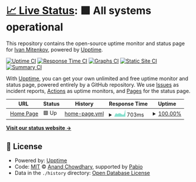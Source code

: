 # [📈 Live Status](https://status.mitenkov.com): <!--live status--> **🟩 All systems operational**

This repository contains the open-source uptime monitor and status page for [Ivan Mitenkov](https://mitenkov.com), powered by [Upptime](https://github.com/upptime/upptime).

[![Uptime CI](https://github.com/MitenkovIvan/upptime/workflows/Uptime%20CI/badge.svg)](https://github.com/MitenkovIvan/upptime/actions?query=workflow%3A%22Uptime+CI%22)
[![Response Time CI](https://github.com/MitenkovIvan/upptime/workflows/Response%20Time%20CI/badge.svg)](https://github.com/MitenkovIvan/upptime/actions?query=workflow%3A%22Response+Time+CI%22)
[![Graphs CI](https://github.com/MitenkovIvan/upptime/workflows/Graphs%20CI/badge.svg)](https://github.com/MitenkovIvan/upptime/actions?query=workflow%3A%22Graphs+CI%22)
[![Static Site CI](https://github.com/MitenkovIvan/upptime/workflows/Static%20Site%20CI/badge.svg)](https://github.com/MitenkovIvan/upptime/actions?query=workflow%3A%22Static+Site+CI%22)
[![Summary CI](https://github.com/MitenkovIvan/upptime/workflows/Summary%20CI/badge.svg)](https://github.com/MitenkovIvan/upptime/actions?query=workflow%3A%22Summary+CI%22)

With [Upptime](https://upptime.js.org), you can get your own unlimited and free uptime monitor and status page, powered entirely by a GitHub repository. We use [Issues](https://github.com/MitenkovIvan/upptime/issues) as incident reports, [Actions](https://github.com/MitenkovIvan/upptime/actions) as uptime monitors, and [Pages](https://status.mitenkov.com) for the status page.

<!--start: status pages-->
<!-- This summary is generated by Upptime (https://github.com/upptime/upptime) -->
<!-- Do not edit this manually, your changes will be overwritten -->
<!-- prettier-ignore -->
| URL | Status | History | Response Time | Uptime |
| --- | ------ | ------- | ------------- | ------ |
| <img alt="" src="https://icons.duckduckgo.com/ip3/mitenkov.com.ico" height="13"> [Home Page](https://mitenkov.com) | 🟩 Up | [home-page.yml](https://github.com/MitenkovIvan/upptime/commits/HEAD/history/home-page.yml) | <details><summary><img alt="Response time graph" src="./graphs/home-page/response-time-week.png" height="20"> 703ms</summary><br><a href="https://status.mitenkov.com/history/home-page"><img alt="Response time 606" src="https://img.shields.io/endpoint?url=https%3A%2F%2Fraw.githubusercontent.com%2FMitenkovIvan%2Fupptime%2FHEAD%2Fapi%2Fhome-page%2Fresponse-time.json"></a><br><a href="https://status.mitenkov.com/history/home-page"><img alt="24-hour response time 562" src="https://img.shields.io/endpoint?url=https%3A%2F%2Fraw.githubusercontent.com%2FMitenkovIvan%2Fupptime%2FHEAD%2Fapi%2Fhome-page%2Fresponse-time-day.json"></a><br><a href="https://status.mitenkov.com/history/home-page"><img alt="7-day response time 703" src="https://img.shields.io/endpoint?url=https%3A%2F%2Fraw.githubusercontent.com%2FMitenkovIvan%2Fupptime%2FHEAD%2Fapi%2Fhome-page%2Fresponse-time-week.json"></a><br><a href="https://status.mitenkov.com/history/home-page"><img alt="30-day response time 606" src="https://img.shields.io/endpoint?url=https%3A%2F%2Fraw.githubusercontent.com%2FMitenkovIvan%2Fupptime%2FHEAD%2Fapi%2Fhome-page%2Fresponse-time-month.json"></a><br><a href="https://status.mitenkov.com/history/home-page"><img alt="1-year response time 606" src="https://img.shields.io/endpoint?url=https%3A%2F%2Fraw.githubusercontent.com%2FMitenkovIvan%2Fupptime%2FHEAD%2Fapi%2Fhome-page%2Fresponse-time-year.json"></a></details> | <details><summary><a href="https://status.mitenkov.com/history/home-page">100.00%</a></summary><a href="https://status.mitenkov.com/history/home-page"><img alt="All-time uptime 99.72%" src="https://img.shields.io/endpoint?url=https%3A%2F%2Fraw.githubusercontent.com%2FMitenkovIvan%2Fupptime%2FHEAD%2Fapi%2Fhome-page%2Fuptime.json"></a><br><a href="https://status.mitenkov.com/history/home-page"><img alt="24-hour uptime 100.00%" src="https://img.shields.io/endpoint?url=https%3A%2F%2Fraw.githubusercontent.com%2FMitenkovIvan%2Fupptime%2FHEAD%2Fapi%2Fhome-page%2Fuptime-day.json"></a><br><a href="https://status.mitenkov.com/history/home-page"><img alt="7-day uptime 100.00%" src="https://img.shields.io/endpoint?url=https%3A%2F%2Fraw.githubusercontent.com%2FMitenkovIvan%2Fupptime%2FHEAD%2Fapi%2Fhome-page%2Fuptime-week.json"></a><br><a href="https://status.mitenkov.com/history/home-page"><img alt="30-day uptime 99.72%" src="https://img.shields.io/endpoint?url=https%3A%2F%2Fraw.githubusercontent.com%2FMitenkovIvan%2Fupptime%2FHEAD%2Fapi%2Fhome-page%2Fuptime-month.json"></a><br><a href="https://status.mitenkov.com/history/home-page"><img alt="1-year uptime 99.72%" src="https://img.shields.io/endpoint?url=https%3A%2F%2Fraw.githubusercontent.com%2FMitenkovIvan%2Fupptime%2FHEAD%2Fapi%2Fhome-page%2Fuptime-year.json"></a></details>

<!--end: status pages-->

[**Visit our status website →**](https://status.mitenkov.com)

## 📄 License

- Powered by: [Upptime](https://github.com/upptime/upptime)
- Code: [MIT](./LICENSE) © [Anand Chowdhary](https://anandchowdhary.com), supported by [Pabio](https://pabio.com)
- Data in the `./history` directory: [Open Database License](https://opendatacommons.org/licenses/odbl/1-0/)
